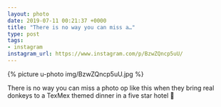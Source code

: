 ```yaml
---
layout: photo
date: 2019-07-11 00:21:37 +0000
title: "There is no way you can miss a…"
type: post
tags:
- instagram
instagram_url: https://www.instagram.com/p/BzwZQncp5uU/
---
```


{% picture u-photo img/BzwZQncp5uU.jpg %}

There is no way you can miss a photo op like this when they bring real donkeys to a TexMex themed dinner in a five star hotel 🤣

